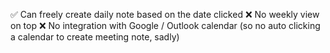 ✅ Can freely create daily note based on the date clicked
❌ No weekly view on top
❌ No integration with Google / Outlook calendar (so no auto clicking a calendar to create meeting note, sadly)